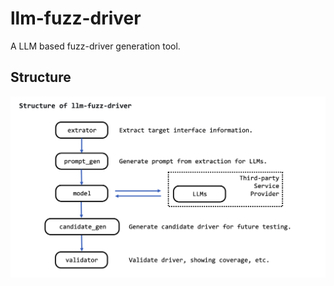 # llm-fuzz-driver
A LLM based fuzz-driver generation tool.

## Structure

![structure](./structure.png)
